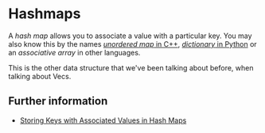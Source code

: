 # Hashmaps

A _hash map_ allows you to associate a value with a particular key.
You may also know this by the names [_unordered map_ in C++](https://en.cppreference.com/w/cpp/container/unordered_map),
[_dictionary_ in Python](https://docs.python.org/3/tutorial/datastructures.html#dictionaries) or an _associative array_
in other languages.

This is the other data structure that we've been talking about before, when
talking about Vecs.

## Further information

- [Storing Keys with Associated Values in Hash Maps](https://doc.rust-lang.org/book/ch08-03-hash-maps.html)
